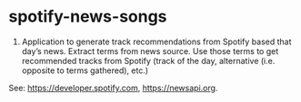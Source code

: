 # spotify-news-songs

1) Application to generate track recommendations from Spotify based that day’s news. Extract terms from news source. Use those terms to get recommended tracks from Spotify (track of the day, alternative (i.e. opposite to terms gathered), etc.)

See: https://developer.spotify.com, https://newsapi.org.

